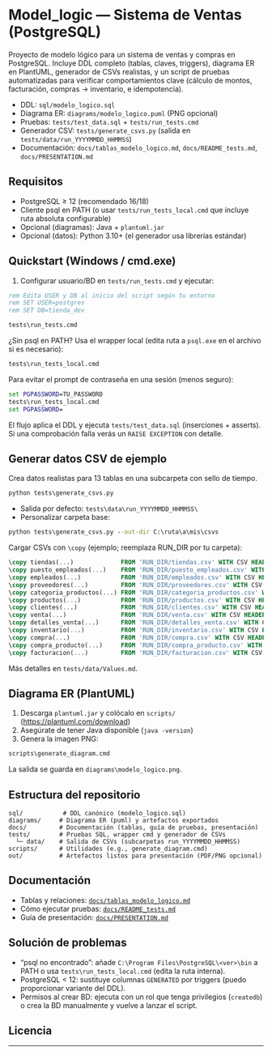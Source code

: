 # Model_logic — Sistema de Ventas (PostgreSQL)

Proyecto de modelo lógico para un sistema de ventas y compras en PostgreSQL. Incluye DDL completo (tablas, claves, triggers), diagrama ER en PlantUML, generador de CSVs realistas, y un script de pruebas automatizadas para verificar comportamientos clave (cálculo de montos, facturación, compras → inventario, e idempotencia).

- DDL: `sql/modelo_logico.sql`
- Diagrama ER: `diagrams/modelo_logico.puml` (PNG opcional)
- Pruebas: `tests/test_data.sql` + `tests/run_tests.cmd`
- Generador CSV: `tests/generate_csvs.py` (salida en `tests/data/run_YYYYMMDD_HHMMSS`)
- Documentación: `docs/tablas_modelo_logico.md`, `docs/README_tests.md`, `docs/PRESENTATION.md`

## Requisitos

- PostgreSQL ≥ 12 (recomendado 16/18)
- Cliente psql en PATH (o usar `tests/run_tests_local.cmd` que incluye ruta absoluta configurable)
- Opcional (diagramas): Java + `plantuml.jar`
- Opcional (datos): Python 3.10+ (el generador usa librerías estándar)

## Quickstart (Windows / cmd.exe)

1) Configurar usuario/BD en `tests/run_tests.cmd` y ejecutar:

```bat
rem Edita USER y DB al inicio del script según tu entorno
rem SET USER=postgres
rem SET DB=tienda_dev

tests\run_tests.cmd
```

¿Sin psql en PATH? Usa el wrapper local (edita ruta a `psql.exe` en el archivo si es necesario):

```bat
tests\run_tests_local.cmd
```

Para evitar el prompt de contraseña en una sesión (menos seguro):

```bat
set PGPASSWORD=TU_PASSWORD
tests\run_tests_local.cmd
set PGPASSWORD=
```

El flujo aplica el DDL y ejecuta `tests/test_data.sql` (inserciones + asserts). Si una comprobación falla verás un `RAISE EXCEPTION` con detalle.

## Generar datos CSV de ejemplo

Crea datos realistas para 13 tablas en una subcarpeta con sello de tiempo.

```bat
python tests\generate_csvs.py
```

- Salida por defecto: `tests\data\run_YYYYMMDD_HHMMSS\`
- Personalizar carpeta base:

```bat
python tests\generate_csvs.py --out-dir C:\ruta\a\mis\csvs
```

Cargar CSVs con `\copy` (ejemplo; reemplaza RUN_DIR por tu carpeta):

```sql
\copy tiendas(...)             FROM 'RUN_DIR/tiendas.csv' WITH CSV HEADER;
\copy puesto_empleados(...)    FROM 'RUN_DIR/puesto_empleados.csv' WITH CSV HEADER;
\copy empleados(...)           FROM 'RUN_DIR/empleados.csv' WITH CSV HEADER;
\copy proveedores(...)         FROM 'RUN_DIR/proveedores.csv' WITH CSV HEADER;
\copy categoria_productos(...) FROM 'RUN_DIR/categoria_productos.csv' WITH CSV HEADER;
\copy productos(...)           FROM 'RUN_DIR/productos.csv' WITH CSV HEADER;
\copy clientes(...)            FROM 'RUN_DIR/clientes.csv' WITH CSV HEADER;
\copy venta(...)               FROM 'RUN_DIR/venta.csv' WITH CSV HEADER;
\copy detalles_venta(...)      FROM 'RUN_DIR/detalles_venta.csv' WITH CSV HEADER;
\copy inventario(...)          FROM 'RUN_DIR/inventario.csv' WITH CSV HEADER;
\copy compra(...)              FROM 'RUN_DIR/compra.csv' WITH CSV HEADER;
\copy compra_producto(...)     FROM 'RUN_DIR/compra_producto.csv' WITH CSV HEADER;
\copy facturacion(...)         FROM 'RUN_DIR/facturacion.csv' WITH CSV HEADER;
```

Más detalles en `tests/data/Values.md`.

## Diagrama ER (PlantUML)

1) Descarga `plantuml.jar` y colócalo en `scripts/` (https://plantuml.com/download)
2) Asegúrate de tener Java disponible (`java -version`)
3) Genera la imagen PNG:

```bat
scripts\generate_diagram.cmd
```

La salida se guarda en `diagrams\modelo_logico.png`.

## Estructura del repositorio

```
sql/           # DDL canónico (modelo_logico.sql)
diagrams/     # Diagrama ER (puml) y artefactos exportados
docs/         # Documentación (tablas, guía de pruebas, presentación)
tests/        # Pruebas SQL, wrapper cmd y generador de CSVs
  └─ data/    # Salida de CSVs (subcarpetas run_YYYYMMDD_HHMMSS)
scripts/      # Utilidades (e.g., generate_diagram.cmd)
out/          # Artefactos listos para presentación (PDF/PNG opcional)
```

## Documentación

- Tablas y relaciones: [`docs/tablas_modelo_logico.md`](docs/tablas_modelo_logico.md)
- Cómo ejecutar pruebas: [`docs/README_tests.md`](docs/README_tests.md)
- Guía de presentación: [`docs/PRESENTATION.md`](docs/PRESENTATION.md)

## Solución de problemas

- “psql no encontrado”: añade `C:\Program Files\PostgreSQL\<ver>\bin` a PATH o usa `tests\run_tests_local.cmd` (edita la ruta interna).
- PostgreSQL < 12: sustituye columnas `GENERATED` por triggers (puedo proporcionar variante del DDL).
- Permisos al crear BD: ejecuta con un rol que tenga privilegios (`createdb`) o crea la BD manualmente y vuelve a lanzar el script.

## Licencia


---

